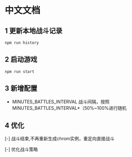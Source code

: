 # 中文文档

## 1 更新本地战斗记录

```
npm run history
```

## 2 启动游戏

```
npm run start
```

## 3 新增配置

* MINUTES_BATTLES_INTERVAL 战斗间隔，按照MINUTES_BATTLES_INTERVAL*（50%~100%进行随机

## 4 优化

[-] 战斗结束,不再重新生成chrom实例，重定向直接战斗

[-] 优化战斗策略
